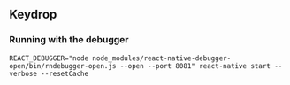 ## Keydrop


### Running with the debugger

`REACT_DEBUGGER="node node_modules/react-native-debugger-open/bin/rndebugger-open.js --open --port 8081" react-native start --verbose --resetCache`
